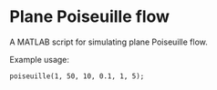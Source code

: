 # Plane Poiseuille flow

A MATLAB script for simulating plane Poiseuille flow.

Example usage:

```
poiseuille(1, 50, 10, 0.1, 1, 5);
```
